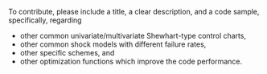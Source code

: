 To contribute, please include a title, a clear description, and a code sample, specifically, regarding
- other common univariate/multivariate Shewhart-type control charts,
- other common shock models with different failure rates,
- other specific schemes, and
- other optimization functions which improve the code performance.
